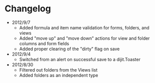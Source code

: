 Changelog
=========

- 2012/9/7
	- Added formula and item name validation for forms, folders, and views
	- Added "move up" and "move down" actions for view and folder columns and form fields
	- Added proper clearing of the "dirty" flag on save
- 2012/9/4
	- Switched from an alert on successful save to a dijit.Toaster
- 2012/8/30
	- Filtered out folders from the Views list
	- Added folders as an independent type